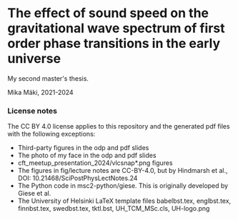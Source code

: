 # The effect of sound speed on the gravitational wave spectrum of first order phase transitions in the early universe

My second master's thesis.

Mika Mäki, 2021-2024


### License notes
The CC BY 4.0 license applies to this repository and the generated pdf files with the following exceptions:
- Third-party figures in the odp and pdf slides
- The photo of my face in the odp and pdf slides
- cft_meetup_presentation_2024/vlcsnap*.png figures
- The figures in fig/lecture notes are CC-BY-4.0, but by Hindmarsh et al., DOI: 10.21468/SciPostPhysLectNotes.24
- The Python code in msc2-python/giese. This is originally developed by Giese et al.
- The University of Helsinki LaTeX template files
  babelbst.tex, englbst.tex, finnbst.tex, swedbst.tex, tktl.bst, UH_TCM_MSc.cls, UH-logo.png
